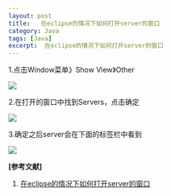 ```yaml
---
layout: post
title:   在eclipse的情况下如何打开server的窗口 
category: Java
tags: [Java]
excerpt:  在eclipse的情况下如何打开server的窗口
---
```


1.点击Window菜单》Show View》Other

![](http://www.nangongyibin.com/assets/images/Java/Java/24.png)

2.在打开的窗口中找到Servers，点击确定

![](http://www.nangongyibin.com/assets/images/Java/Java/25.png)

3.确定之后server会在下面的标签栏中看到

![](http://www.nangongyibin.com/assets/images/Java/Java/26.png)

**[参考文献]**

1. [在eclipse的情况下如何打开server的窗口](https://jingyan.baidu.com/article/a3a3f811226ee28da2eb8a8e.html "在eclipse的情况下如何打开server的窗口")




